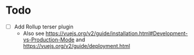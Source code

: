 # Todo

- [ ] Add Rollup terser plugin
  - Also see https://vuejs.org/v2/guide/installation.html#Development-vs-Production-Mode and https://vuejs.org/v2/guide/deployment.html
